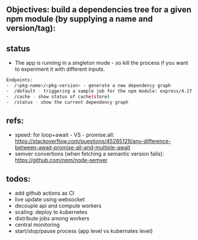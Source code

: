 ## Objectives: build a dependencies tree for a given npm module (by supplying a name and version/tag):

status
-------------
- The app is running in a singleton mode - so kill the process if you want to experiment it with different inputs.

```sh
Endpoints:
-  /<pkg-name>/<pkg-version> - generate a new dependency graph
-  /default - triggering a sample job for the npm module: express/4.17.1
-  /cache - show status of cache(store)
-  /status - show the current dependency graph
```

## refs:
- speed: for loop+await - VS - promise.all: https://stackoverflow.com/questions/45285129/any-difference-between-await-promise-all-and-multiple-await
- semver convertions (when fetching a semantic version fails): https://github.com/npm/node-semver

todos:
-------
- add github actions as CI
- live update using websocket
- decouple api and compute workers  
- scaling: deploy to kubernetes
- distribute jobs among workers
- central monitoring
- start/stop/pause process (app level vs kubernates level)
